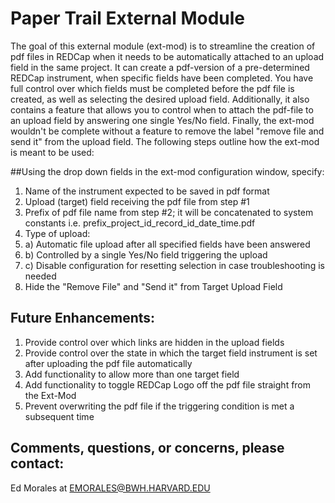 # Paper Trail External Module

The goal of this external module (ext-mod) is to streamline the creation of pdf files in REDCap when it needs to be automatically attached to an upload field in the same project. 
It can create a pdf-version of a pre-determined REDCap instrument, when specific fields have been completed. 
You have full control over which fields must be completed before the pdf file is created, as well as selecting the desired upload field.
Additionally, it also contains a feature that allows you to control when to attach the pdf-file to an upload field by answering one single Yes/No field. 
Finally, the ext-mod wouldn't be complete without a feature to remove the label "remove file and send it" from the upload field. 
The following steps outline how the ext-mod is meant to be used: 

##Using the drop down fields in the ext-mod configuration window, specify:
1. Name of the instrument expected to be saved in pdf format
2. Upload (target) field receiving the pdf file from step #1
3. Prefix of pdf file name from step #2; it will be concatenated to system constants i.e. prefix_project_id_record_id_date_time.pdf
4. Type of upload:
4. a) Automatic file upload after all specified fields have been answered
4. b) Controlled by a single Yes/No field triggering the upload
5. c) Disable configuration for resetting selection in case troubleshooting is needed
6. Hide the "Remove File" and "Send it" from Target Upload Field

## Future Enhancements:
1. Provide control over which links are hidden in the upload fields
2. Provide control over the state in which the target field instrument is set after uploading the pdf file automatically
3. Add functionality to allow more than one target field
4. Add functionality to toggle REDCap Logo off the pdf file straight from the Ext-Mod
5. Prevent overwriting the pdf file if the triggering condition is met a subsequent time

## Comments, questions, or concerns, please contact:
Ed Morales at EMORALES@BWH.HARVARD.EDU